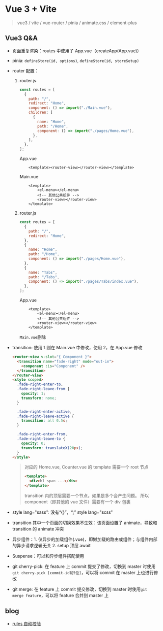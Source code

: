# Vue 3 + Vite

> vue3 / vite / vue-router / pinia / animate.css / element-plus

## Vue3 Q&A

- 页面重复渲染：routes 中使用了 App.vue（createApp(App.vue)）
- pinia: `defineStore(id, options)`, `defineStore(id, storeSetup)`
- router 配置：
  1.  router.js
      ```javascript
      const routes = [
        {
          path: "/",
          redirect: "Home",
          component: () => import("./Main.vue"),
          children: [
            {
              name: "Home",
              path: "/Home",
              component: () => import("./pages/Home.vue"),
            },
          ],
        },
      ];
      ```
      App.vue
      ```
          <template><router-view></router-view></template>
      ```
      Main.vue
      ```
          <template>
              <el-menu></el-menu>
              <!-- 其他公共组件 -->
              <router-view></router-view>
          </template>
      ```
  2.  router.js
      ```javascript
      const routes = [
        {
          path: "/",
          redirect: "Home",
        },
        {
          name: "Home",
          path: "/Home",
          component: () => import("./pages/Home.vue"),
        },
        {
          name: "Tabs",
          path: "/Tabs",
          component: () => import("./pages/Tabs/index.vue"),
        },
      ];
      ```
      App.vue
      ```
          <template>
              <el-menu></el-menu>
              <!-- 其他公共组件 -->
              <router-view></router-view>
          </template>
      ```
      `Main.vue`删除
- transition:
  使用 1.则在 Main.vue 中修改，使用 2，在 App.vue 修改

  ```html
  <router-view v-slot="{ Component }">
    <transition name="fade-right" mode="out-in">
      <component :is="Component" />
    </transition>
  </router-view>
  <style scoped>
    .fade-right-enter-to,
    .fade-right-leave-from {
      opacity: 1;
      transform: none;
    }

    .fade-right-enter-active,
    .fade-right-leave-active {
      transition: all 0.5s;
    }

    .fade-right-enter-from,
    .fade-right-leave-to {
      opacity: 0;
      transform: translateX(20px);
    }
  </style>
  ```

  > 对应的 Home.vue, Counter.vue 的 template 需要一个 root 节点
  >
  > ```html
  > <template>
  >   <div>h1 span ...</div>
  > </template>
  > ```
  >
  > transition 内的顶层需要一个节点，如果是多个会产生问题。
  > 所以 component（即其他的 vue 文件）需要有一个 div 包裹

- style lang="sass": 没有“{}”，“;”
  style lang="scss"
- transition 其中一个页面的切换效果不生效：该页面设置了 animate，导致和 transition 的 animate 冲突
- 异步组件：1. 仅异步的加载组件(.vue)，即懒加载的路由或组件；与组件内部的异步请求逻辑无关 2. setup 顶层 await
- Suspense：可以和异步组件搭配使用
- git cherry-pick: 在 feature 上 commit 提交了修改，切换到 master 时使用`git cherry-pick [commit-id前5位]`，可以将 commit 在 master 上也进行修改
- git merge: 在 feature 上 commit 提交修改，切换到 master 时使用`git merge feature`，可以将 feature 合并到 master 上

## blog

- [rules 自动校验](https://blog.csdn.net/qq_38425020/article/details/128779662)
